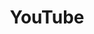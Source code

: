 ---
title: "YouTube"
weight: 6

link: "hhttps://www.youtube.com/channel/UCh-7bYEA8zulOxszxXZhStg"
---